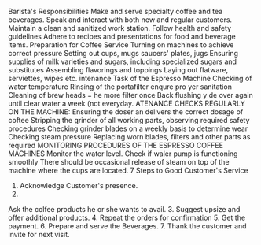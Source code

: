 Barista's Responsibilities
Make and serve specialty coffee and tea beverages. Speak and interact with both new and regular
customers. Maintain a clean and sanitized work station. Follow health and safety guidelines
Adhere to recipes and presentations for food and beverage items.
Preparation for Coffee Service
Turning on machines to achieve correct pressure
Setting out cups, mugs saucers' plates, jugs
Ensuring supplies of milk varieties and sugars, including specialized sugars and substitutes
Assembling flavorings and toppings
Laying out flatware, serviettes, wipes etc.
intenance Task of the Espresso Machine
Checking of water temperature
Rinsing of the portafilter
enqure
pro yer sanitation
Cleaning of brew heads = he more
filter once
Back flushing y de over again
until clear water
a
week (not everyday.
ATENANCE CHECKS REGULARLY ON THE MACHINE:
Ensuring the doser an delivers the correct dosage of coftee
Stripping the grinder of all working parts, observing required safety procedures
Checking grinder blades on a weekly basis to determine wear
Checking steam pressure
Replacing worn blades, filters and other parts as required
MONITORING PROCEDURES OF THE ESPRESSO COFFEE MACHINES
Monitor the water level.
Check if waler pump is functioning smoothly
There should be occasional release of steam on top of the machine where the cups are
located.
7 Steps to Good Customer's Service
1. Acknowledge Customer's presence.
2.
Ask the colfee products he or she wants to avail.
3.
Suggest upsize and offer additional products.
4.
Repeat the orders for confirmation
5.
Get the payment.
6.
Prepare and serve the Beverages.
7. Thank the customer and invite for next visit.
